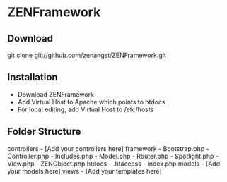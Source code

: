 # ZENFramework

## Download

git clone git://github.com/zenangst/ZENFramework.git

## Installation

* Download ZENFramework
* Add Virtual Host to Apache which points to htdocs
* For local editing, add Virtual Host to /etc/hosts

## Folder Structure

controllers
    - [Add your controllers here]
framework
    - Bootstrap.php
    - Controller.php
    - Includes.php
    - Model.php
    - Router.php
    - Spotlight.php
    - View.php
    - ZENObject.php
htdocs
    - .htaccess
    - index.php
models
    - [Add your models here]
views
    - [Add your templates here]


